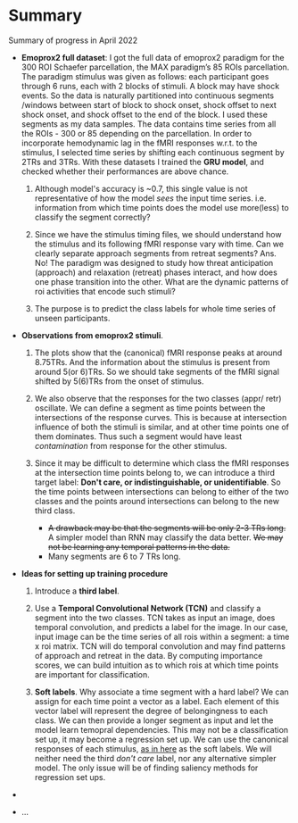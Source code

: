 Summary
===============================

Summary of progress in April 2022

- **Emoprox2 full dataset**:
    I got the full data of emoprox2 paradigm for the 300 ROI Schaefer parcellation, the MAX paradigm’s 85 ROIs parcellation. 
    The paradigm stimulus was given as follows: each participant goes through 6 runs, each with 2 blocks of stimuli. A block may have shock events. So the data is naturally partitioned into continuous segments /windows between start of block to shock onset, shock offset to next shock onset, and shock offset to the end of the block. 
    I used these segments as my data samples. The data contains time series from all the ROIs - 300 or 85 depending on the parcellation.
    In order to incorporate hemodynamic lag in the fMRI responses w.r.t. to the stimulus, I selected time series by shifting each continuous segment by 2TRs and 3TRs.
    With these datasets I trained the **GRU model**, and checked whether their performances are above chance.

    1. Although model's accuracy is ~0.7, this single value is not representative of how the model *sees* the input time series. i.e. information from which time points does the model use more(less) to classify the segment correctly?

    2. Since we have the stimulus timing files, we should understand how the stimulus and its following fMRI response vary with time. Can we clearly separate approach segments from retreat segments? Ans. No! The paradigm was designed to study how threat anticipation (approach) and relaxation (retreat) phases interact, and how does one phase transition into the other. What are the dynamic patterns of roi activities that encode such stimuli?

    3. The purpose is to predict the class labels for whole time series of unseen participants.

- **Observations from emoprox2 stimuli**. [](./02-understanding_emoprox2_stimulus.ipynb)
    1. The plots show that the (canonical) fMRI response peaks at around 8.75TRs. And the information about the stimulus is present from around 5(or 6)TRs. So we should take segments of the fMRI signal shifted by 5(6)TRs from the onset of stimulus. 

    2. We also observe that the responses for the two classes (appr/ retr) oscillate. We can define a segment as time points between the intersections of the response curves. This is because at intersection influence of both the stimuli is similar, and at other time points one of them dominates. Thus such a segment would have least *contamination* from response for the other stimulus.

    3. Since it may be difficult to determine which class the fMRI responses at the intersection time points belong to, we can introduce a third target label: **Don't care, or indistinguishable, or unidentifiable**. So the time points between intersections can belong to either of the two classes and the points around intersections can belong to the new third class. 
        - ~~A drawback may be that the segments will be only 2-3 TRs long.~~ A simpler model than RNN may classify the data better. ~~We may not be learning any temporal patterns in the data.~~
        - Many segments are 6 to 7 TRs long. 

- **Ideas for setting up training procedure**
    1. Introduce a **third label**.

    2. Use a **Temporal Convolutional Network (TCN)** and classify a segment into the two classes. TCN takes as input an image, does temporal convolution, and predicts a label for the image. In our case, input image can be the time series of all rois within a segment: a time x roi matrix. TCN will do temporal convolution and may find patterns of approach and retreat in the data. By computing importance scores, we can build intuition as to which rois at which time points are important for classification. 

    3. **Soft labels**. Why associate a time segment with a hard label? We can assign for each time point a vector as a label. Each element of this vector label will represent the degree of belongingness to each class. We can then provide a longer segment as input and let the model learn temopral dependencies. This may not be a classification set up, it may become a regression set up. We can use the canonical responses of each stimulus, [as in here](./02-understanding_emoprox2_stimulus.ipynb) as the soft labels. We will neither need the third *don't care* label, nor any alternative simpler model. The only issue will be of finding saliency methods for regression set ups.  


- 

- ...

